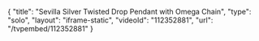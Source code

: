 {
    "title": "Sevilla Silver Twisted Drop Pendant with Omega Chain",
    "type": "solo",
    "layout": "iframe-static",
    "videoId": "112352881",
    "url": "\/tvpembed\/112352881"
}